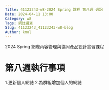 ```yaml
---
Title: 41123243-w8-2024 Spring 課程 第八週 週記
Date: 2024-04-11 13:00
Category: w8
Tags: 網誌編寫
Slug: 41123243_41123243-w8-blog
Author: kmol
---
```


2024 Spring 網際內容管理與協同產品設計實習課程

<!-- PELICAN_END_SUMMARY -->

# 第八週執行事項
1.更新個人網誌 
2.為群組增加個人的網誌
